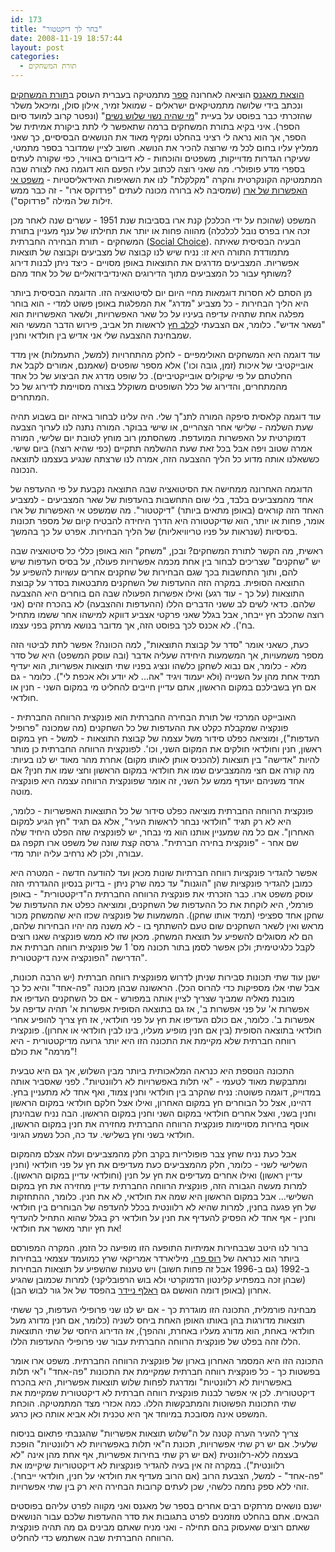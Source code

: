 ```yaml
---
id: 173
title: "בחר לך דיקטטור"
date: 2008-11-19 18:57:44
layout: post
categories: 
  - תורת המשחקים
---
```

<a href="http://www.magnespress.co.il/website/index.asp?action=show_covers&covers_mode=home_page">הוצאת מאגנס</a> הוציאה לאחרונה <a href="http://www.magnespress.co.il/website/index.asp?id=3082">ספר</a> מתמטיקה בעברית העוסק ב<a href="http://he.wikipedia.org/wiki/%D7%AA%D7%95%D7%A8%D7%AA_%D7%94%D7%9E%D7%A9%D7%97%D7%A7%D7%99%D7%9D">תורת המשחקים</a> ונכתב בידי שלושה מתמטיקאים ישראלים - שמואל זמיר, אילון סולן, ומיכאל משלר שהזכרתי כבר בפוסט על בעיית "<a href="http://www.gadial.net/2008/09/22/three_wives/">מי שהיה נשוי שלוש נשים</a>" (ונפטר קרוב למועד סיום הספר). איני בקיא בתורת המשחקים ברמה שתאפשר לי לתת ביקורת אמיתית של הספר, אך הוא נראה לי רציני בהחלט ומקיף מאוד את הנושאים הבסיסיים, כך שאני ממליץ עליו בחום לכל מי שרוצה להכיר את הנושא. חשוב לציין שמדובר בספר מתמטי, שעיקרו הגדרות מדוייקות, משפטים והוכחות - לא דיבורים באוויר, כפי שקורה לעתים בספרי מדע פופולרי. מה שאני רוצה לכתוב עליו הפעם הוא דוגמה נאה לצורה שבה המתמטיקה הקונקרטית והקרה "מקלקלת" לנו את השאיפות האידאליסטיות - <a href="http://he.wikipedia.org/wiki/%D7%9E%D7%A9%D7%A4%D7%98_%D7%90%D7%A8%D7%95">משפט אי האפשרות של ארו</a> (שמסיבה לא ברורה מכונה לעתים "פרדוקס ארו" - זה כבר ממש זילות של המילה "פרדוקס").

המשפט (שהוכח על ידי הכלכלן קנת ארו בסביבות שנת 1951 - עשרים שנה לאחר מכן זכה ארו בפרס נובל לכלכלה) מהווה פחות או יותר את תחילתו של ענף מעניין בתורת המשחקים - תורת הבחירה החברתית (<a href="http://en.wikipedia.org/wiki/Social_choice_theory">Social Choice</a>). הבעיה הבסיסית שאיתה מתמודדת התורה היא זו: נניח שיש לנו קבוצה של מצביעים וקבוצה של תוצאות אפשריות. המצביעים מדרגים את התוצאות באופן מסויים - כיצד ניתן לבנות דירוג משותף עבור כל המצביעים מתוך הדירוגים האינדיבידואליים של כל אחד מהם?

מן הסתם לא חסרות דוגמאות מחיי היום יום לסיטואציה הזו. הדוגמה הבסיסית ביותר היא הליך הבחירות - כל מצביע "מדרג" את המפלגות באופן פשוט למדי - הוא בוחר מפלגה אחת שתהיה עדיפה בעיניו על כל שאר האפשרויות, ולשאר האפשרויות הוא "נשאר אדיש". כלומר, אם הצבעתי ל<a href="http://www.haaretz.com/hasite/spages/1035324.html">כלב חץ</a> לראשות תל אביב, פירוש הדבר המעשי הוא שמבחינת ההצבעה שלי אני אדיש בין חולדאי וחנין.

עוד דוגמה היא המשחקים האולימפיים - לחלק מהתחרויות (למשל, התעמלות) אין מדד אובייקטיבי של איכות (זמן, גובה וכו') אלא מספר שופטים (שאמנם, אמורים לקבל את החלטתם על פי שיקולים אובייקטיביים). כל שופט מדרג את הביצוע של כל אחד מהמתחרים, והדירוג של כלל השופטים משוקלל בצורה מסויימת לדירוג של כל המתחרים.

עוד דוגמה קלאסית סיפקה המורה לתנ"ך שלי. היה עלינו לבחור באיזה יום בשבוע תהיה שעת השלמה - שלישי אחר הצהריים, או שישי בבוקר. המורה נתנה לנו לערוך הצבעה דמוקרטית על האפשרות המועדפת. משהסתמן רוב מוחץ לטובת יום שלישי, המורה אמרה שטוב ויפה אבל בכל זאת שעת ההשלמה תתקיים (כפי שהיא רוצה) ביום שישי. כששאלנו אותה מדוע כל הליך ההצבעה הזה, אמרה לנו שרצתה שנגיע בעצמנו לתוצאה הנכונה.

הדוגמה האחרונה ממחישה את הסיטואציה שבה התוצאה נקבעת על פי ההעדפה של אחד מהמצביעים בלבד, בלי שום התחשבות בהעדפות של שאר המצביעים - למצביע האחד הזה קוראים (באופן מתאים ביותר) "דיקטטור". מה שמשפט אי האפשרות של ארו אומר, פחות או יותר, הוא שדיקטטורה היא הדרך היחידה להבטיח קיום של מספר תכונות בסיסיות (שנראות על פניו טריוויאליות) של הליך הבחירות. אפרט על כך בהמשך.

ראשית, מה הקשר לתורת המשחקים? ובכן, "משחק" הוא באופן כללי כל סיטואציה שבה יש "שחקנים" שצריכים לבחור בין אחת מכמה אפשרויות פעולה, על בסיס העדפות שיש להם, ותוך התחשבות בכך שגם הבחירות של שחקנים אחרים עשויות להשפיע על התוצאה הסופית. במקרה הזה ההעדפות של השחקנים מתבטאות בסדר על קבוצת התוצאות (על כך - עוד רגע) ואילו אפשרות הפעולה שבה הם בוחרים היא ההצבעה שלהם. כדאי לשים לב ששני הדברים הללו (ההעדפות וההצבעה) לא בהכרח זהים (אני רוצה שהכלב חץ ייבחר, אבל בגלל שאני פרקטי אצביע דווקא למישהו אחר ששמו מתחיל בח'). לא אכנס לכך בפוסט הזה, אך מדובר בנושא מרתק בפני עצמו.

כעת, כשאני אומר "סדר על קבוצת התוצאות", למה הכוונה? אפשר לתת לביטוי הזה מספר משמעויות, אך המשמעות היחידה שעליה אדבר (ובה עוסק המשפט) היא של סדר מלא - כלומר, אם נבוא לשחקן כלשהו ונציג בפניו שתי תוצאות אפשריות, הוא יעדיף תמיד אחת מהן על השנייה (ולא יעמוד ויגיד "אה... לא יודע ולא אכפת לי"). כלומר - גם אם חץ בשבילכם במקום הראשון, אתם עדיין חייבים להחליט מי במקום השני - חנין או חולדאי.

האובייקט המרכזי של תורת הבחירה החברתית הוא פונקצית הרווחה החברתית - פונקציה שמקבלת כקלט את ההעדפות של כל השחקנים (מה שמכונה "פרופיל העדפות"), ומוציאה כפלט סידור משל עצמה של קבוצת התוצאות - למשל - חץ במקום ראשון, חנין וחולדאי חולקים את המקום השני, וכו'. לפונקצית הרווחה החברתית כן מותר להיות "אדישה" בין תוצאות (להכניס אותן לאותו מקום) אחרת מהר מאוד יש לנו בעיות: מה קורה אם חצי מהמצביעים שמו את חולדאי במקום הראשון וחצי שמו את חנין? אם אחד משניהם יועדף ממש על השני, זה אומר שפונקצית הרווחה עצמה היא פונקציה מוטה.

פונקצית הרווחה החברתית מוציאה כפלט סידור של כל התוצאות האפשריות - כלומר, היא לא רק תגיד "חולדאי נבחר לראשות העיר", אלא גם תגיד "חץ הגיע למקום האחרון". אם כל מה שמעניין אותנו הוא מי נבחר, יש לפונקציה שזה הפלט היחיד שלה שם אחר - "פונקצית בחירה חברתית". גרסה קצת שונה של משפט ארו תקפה גם עבורה, ולכן לא נרחיב עליה יותר מדי.

אפשר להגדיר פונקציות רווחה חברתיות שונות מכאן ועד להודעה חדשה - המטרה היא כמובן להגדיר פונקציות שהן "הוגנות" עד כמה שרק ניתן - בדיוק בנסיון ההגדרתי הזה עוסק משפט ארו.
כבר הזכרתי את פונקצית הרווחה החברתית ה"דיקטטורית" - באופן פורמלי, היא לוקחת את כל ההעדפות של השחקנים, ומוציאה כפלט את ההעדפות של שחקן אחד ספציפי (תמיד אותו שחקן). המשמעות של פונקציה שכזו היא שהמשחק מכור מראש ואין לשאר השחקנים שום טעם להשתתף בו - לא משנה מה יהיו הבחירות שלהם, הם לא מסוגלים להשפיע על תוצאת המשחק. מכאן שזו לא ממש פונקציה שאנו רוצים לקבל כלגיטימית; ולכן אפשר לסמן בתור תכונה מס' 1 של פונקצית רווחה חברתית את הדרישה "הפונקציה אינה דיקטטורית".

ישנן עוד שתי תכונות סבירות שניתן לדרוש מפונקצית רווחה חברתית (יש הרבה תכונות, אבל שתי אלו מספיקות כדי להרוס הכל). הראשונה שבהן מכונה "פה-אחד" והיא כל כך מובנת מאליה שמביך שצריך לציין אותה במפורש - אם כל השחקנים העדיפו את אפשרות א' על פני אפשרות ב', אז גם בתוצאה הסופית אפשרות א' תהיה עדיפה על אפשרות ב'. כלומר, אם כולם העדיפו את חץ על פני חולדאי, אז חץ צריך להופיע אחרי חולדאי בתוצאה הסופית (בין אם חנין מופיע מעליו, בינו לבין חולדאי או אחרון). פונקצית רווחה חברתית שלא מקיימת את התכונה הזו היא יותר גרועה מדיקטטורית - היא "מרמה" את כולם!

התכונה הנוספת היא כנראה המלאכותית ביותר מבין השלוש, אך גם היא טבעית ומתבקשת מאוד לטעמי - "אי תלות באפשרויות לא רלוונטיות". לפני שאסביר אותה במדוייק, דוגמה פשוטה: נניח שהקרב בין חולדאי וחנין צמוד, ואף אחד לא מתעניין בחץ. דהיינו, אצל כל הבוחרים חץ במקום האחרון, ואילו אצל חלקם חולדאי במקום הראשון וחנין בשני, ואצל אחרים חולדאי במקום השני וחנין במקום הראשון. הבה נניח שבהינתן אוסף בחירות מסויימות פונקצית הרווחה החברתית מחזירה את חנין במקום הראשון, חולדאי בשני וחץ בשלישי. עד כה, הכל נשמע הגיוני.

אבל כעת נניח שחץ צבר פופולריות בקרב חלק מהמצביעים ועלה אצלם מהמקום השלישי לשני - כלומר, חלק מהמצביעים כעת מעדיפים את חץ על פני חולדאי (וחנין עדיין ראשון) ואילו אחרים מעדיפים את חץ על חנין (וחולדאי עדיין במקום הראשון). למרות מעשה הגבורה הזה, פונקצית הרווחה החברתית עדיין מחזירה את חץ במקום השלישי... אבל במקום הראשון היא שמה את חולדאי, לא את חנין. כלומר, ההתחזקות של חץ פגעה בחנין, למרות שהיא לא רלוונטית בכלל להעדפה של הבוחרים בין חולדאי וחנין - אף אחד לא הפסיק להעדיף את חנין על חולדאי רק בגלל שהוא התחיל להעדיף את חץ יותר מאשר את חולדאי!

ברור לנו היטב שבבחירות אמיתיות התופעה הזו מופיעה כל הזמן. המקרה המפורסם ביותר הוא כנראה של <a href="http://he.wikipedia.org/wiki/%D7%A8%D7%95%D7%A1_%D7%A4%D7%A8%D7%95">רוס פרו</a>, מיליארדר אמריקאי שרץ כמועמד עצמאי בבחירות ב-1992 (גם ב-1996 אבל זה פחות חשוב) ויש טענות שהשפיע על תוצאות הבחירות (שבהן זכה במפתיע קלינטון הדמוקרטי ולא בוש הרפובליקני) למרות שכמובן שהגיע אחרון (באופן דומה הואשם גם <a href="http://he.wikipedia.org/wiki/%D7%A8%D7%90%D7%9C%D7%A3_%D7%A0%D7%99%D7%99%D7%93%D7%A8">ראלף ניידר</a> בהפסד של אל גור לבוש הבן).

מבחינה פורמלית, התכונה הזו מוגדרת כך - אם יש לנו שני פרופילי העדפות, כך ששתי תוצאות מדורגות בהן באותו האופן האחת ביחס לשניה (כלומר, אם חנין מדורג מעל חולדאי באחת, הוא מדורג מעליו באחרת, וההפך), אז הדירוג היחסי של שתי התוצאות הללו זהה בפלט של פונקצית הרווחה החברתית עבור שני פרופילי ההעדפות הללו.

התכונה הזו היא המסמר האחרון בארון של פונקצית הרווחה החברתית. משפט ארו אומר בפשטות כך - כל פונקצית רווחה חברתית שמקיימת את התכונות "פה-אחד" ו"אי תלות באפשרויות לא רלוונטיות" ומדרגת לפחות שלוש תוצאות אפשריות, היא בהכרח דיקטטורית. לכן אי אפשר לבנות פונקצית רווחה חברתית לא דיקטטורית שמקיימת את שתי התכונות הפשוטות והמתבקשות הללו. כמה אכזרי מצד המתמטיקה. הוכחת המשפט אינה מסובכת במיוחד אך היא טכנית ולא אביא אותה כאן כרגע.

צריך להעיר הערה קטנה על ה"שלוש תוצאות אפשריות" שהגנבתי פתאום בניסוח שלעיל. אם יש רק שתי אפשרויות, תכונת ה"אי תלות באפשרויות לא רלוונטיות" הופכת בעצמה ללא-רלוונטית (אם יש רק שתי בחירות אפשריות, אף אחת מהן אינה "לא רלוונטית"). במקרה זה אין בעיה להגדיר פונקציות לא דיקטטוריות שיקיימו את "פה-אחד" - למשל, הצבעת הרוב (אם הרוב מעדיף את חולדאי על חנין, חולדאי ייבחר). זוהי ללא ספק נחמה כלשהי, שכן לעתים קרובות הבחירה היא רק בין שתי אפשרויות.

ישנם נושאים מרתקים רבים אחרים בספר של מאגנס ואני מקווה לפרט עליהם בפוסטים הבאים. אתם בהחלט מוזמנים לפרט בתגובות את סדר ההעדפות שלכם עבור הנושאים שאתם רוצים שאעסוק בהם תחילה - ואני מניח שאתם מבינים גם מה תהיה פונקצית הרווחה החברתית שבה אשתמש כדי להחליט.

